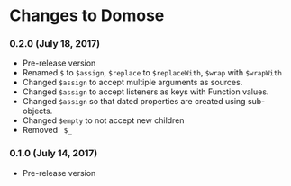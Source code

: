 # Changes to Domose

### 0.2.0 (July 18, 2017)

- Pre-release version
- Renamed `$` to `$assign`, `$replace` to `$replaceWith`, `$wrap` with
  `$wrapWith`
- Changed `$assign` to accept multiple arguments as sources.
- Changed `$assign` to accept listeners as keys with Function values.
- Changed `$assign` so that dated properties are created using sub-objects.
- Changed `$empty` to not accept new children
- Removed ` $_`

### 0.1.0 (July 14, 2017)

- Pre-release version

